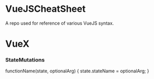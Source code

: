 # VueJSCheatSheet
A repo used for reference of various VueJS syntax.

# VueX

### StateMutations
functionName(state, optionalArg) {
  state.stateName = optionalArg;
}
